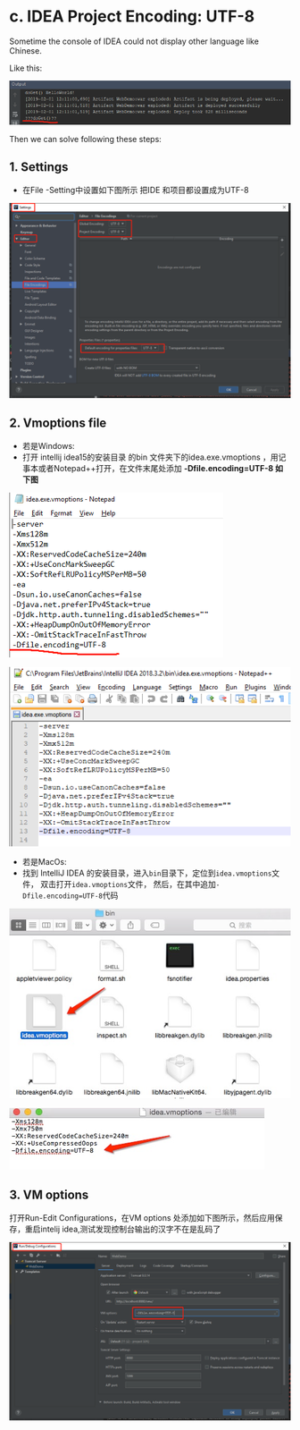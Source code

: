 # c. IDEA Project Encoding: UTF-8

Sometime the console of IDEA could not display other language like Chinese.

Like this:

![](../../.gitbook/assets/image%20%2837%29.png)

Then we can solve following these steps:

## 1. Settings

*  在File -Setting中设置如下图所示 把IDE 和项目都设置成为UTF-8

![](../../.gitbook/assets/image%20%287%29.png)

## 2. Vmoptions file

* 若是Windows:
*  打开 intellij idea15的安装目录 的bin 文件夹下的idea.exe.vmoptions ，用记事本或者Notepad++打开，在文件末尾处添加 **-Dfile.encoding=UTF-8 如下图**

![](../../.gitbook/assets/image%20%2833%29.png)

![](../../.gitbook/assets/image%20%289%29.png)

* 若是MacOs:
*  找到 IntelliJ IDEA 的安装目录，进入`bin`目录下，定位到`idea.vmoptions`文件， 双击打开`idea.vmoptions`文件， 然后，在其中追加`-Dfile.encoding=UTF-8`代码

![](../../.gitbook/assets/image%20%2818%29.png)

![](../../.gitbook/assets/image%20%2811%29.png)

## 3. VM options

打开Run-Edit Configurations，在VM options 处添加如下图所示，然后应用保存，重启intelij idea,测试发现控制台输出的汉字不在是乱码了

![](../../.gitbook/assets/image%20%2842%29.png)


